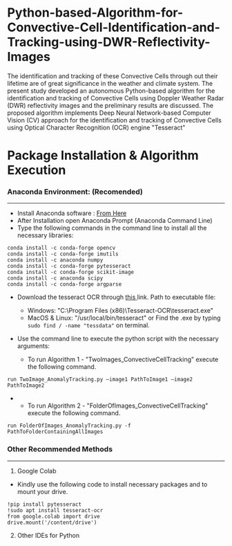 # Python-based-Algorithm-for-Convective-Cell-Identification-and-Tracking-using-DWR-Reflectivity-Images
The identification and tracking of these Convective Cells through out their lifetime are of great significance in the weather and climate system. The present study developed an autonomous Python-based algorithm for the identification and tracking of Convective Cells using Doppler Weather Radar (DWR) reflectivity images and the preliminary results are discussed. The proposed algorithm implements Deep Neural Network-based Computer Vision (CV) approach for the identification and tracking of Convective Cells using Optical Character Recognition (OCR) engine "Tesseract"

# Package Installation & Algorithm Execution
### Anaconda Environment: (Recomended)
<hr>

- Install Anaconda software : <a href ='https://www.anaconda.com/products/individual#windows'>From Here</a>
- After Installation open Anaconda Prompt (Anaconda Command Line)
- Type the following commands in the command line to install all the necessary libraries:
```
conda install -c conda-forge opencv
conda install -c conda-forge imutils
conda install -c anaconda numpy
conda install -c conda-forge pytesseract
conda install -c conda-forge scikit-image
conda install -c anaconda scipy
conda install -c conda-forge argparse
```
- Download the tesseract OCR through <a href='http://digi.bib.uni-mannheim.de/tesseract/tesseract-ocr-setup-4.00.00dev.exe'> this </a>link. Path to executable file: 
  - Windows:  "C:\\Program Files (x86)\\Tesseract-OCR\\tesseract.exe"
  - MacOS & Linux: "/usr/local/bin/tesseract" or Find the .exe by typing ```sudo find / -name "tessdata"``` on terminal.

- Use the command line to execute the python script with the necessary arguments:
  - To run Algorithm 1 - "TwoImages_ConvectiveCellTracking" execute the following command.
```
run TwoImage_AnomalyTracking.py –image1 PathToImage1 –image2 PathToImage2
```
- - To run Algorithm 2 - "FolderOfImages_ConvectiveCellTracking" execute the following command.
```
run FolderOfImages_AnomalyTracking.py -f PathToFolderContainingAllImages
```

### Other Recommended Methods
<hr>

1. Google Colab
- Kindly use the following code to install necessary packages and to mount your drive.
```
!pip install pytesseract
!sudo apt install tesseract-ocr
from google.colab import drive
drive.mount('/content/drive')
```
2. Other IDEs for Python



